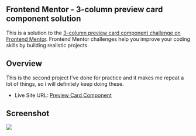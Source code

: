 ## Frontend Mentor - 3-column preview card component solution

This is a solution to the [3-column preview card component challenge on Frontend Mentor](https://www.frontendmentor.io/challenges/3column-preview-card-component-pH92eAR2-). Frontend Mentor challenges help you improve your coding skills by building realistic projects. 


## Overview

This is the second project I've done for practice and it makes me repeat a lot of things, so i will definitely keep doing these.

- Live Site URL: [Preview Card Component](https://frontend-challange-2.vercel.app/)

## Screenshot

<img src="https://cdn.discordapp.com/attachments/843957577774530621/1139621163581050992/preview-card.png"/>
